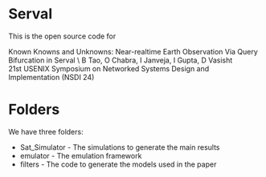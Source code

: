 # Serval

This is the open source code for 

Known Knowns and Unknowns: Near-realtime Earth Observation Via Query Bifurcation in Serval \ 
B Tao, O Chabra, I Janveja, I Gupta, D Vasisht \
21st USENIX Symposium on Networked Systems Design and Implementation (NSDI 24)

# Folders

We have three folders:

* Sat_Simulator - The simulations to generate the main results
* emulator - The emulation framework
* filters - The code to generate the models used in the paper
